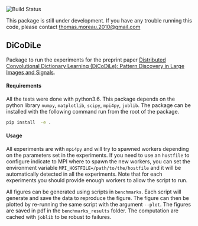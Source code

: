 ![Build Status](https://github.com/tomMoral/dicodile/workflows/.github/workflows/unittests.yml/badge.svg)

This package is still under development. If you have any trouble running this code, please contact <thomas.moreau.2010@gmail.com>


## DiCoDiLe

Package to run the experiments for the preprint paper [Distributed Convolutional Dictionary Learning (DiCoDiLe): Pattern Discovery in Large Images and Signals](https://arxiv.org/abs/1901.09235).

#### Requirements

All the tests were done with python3.6.
This package depends on the python library `numpy`, `matplotlib`, `scipy`, `mpi4py`, `joblib`.
The package can be installed with the following command run from the root of the package.

```bash
pip install  -e .
```

#### Usage

All experiments are with `mpi4py` and will try to spawned workers depending on the parameters set in the experiments. If you need to use an `hostfile` to configure indicate to MPI where to spawn the new workers, you can set the environment variable `MPI_HOSTFILE=/path/to/the/hostfile` and it will be automatically detected in all the experiments. Note that for each experiments you should provide enough workers to allow the script to run.

All figures can be generated using scripts in `benchmarks`. Each script will generate and save the data to reproduce the figure. The figure can then be plotted by re-running the same script with the argument `--plot`. The figures are saved in pdf in the `benchmarks_results` folder. The computation are cached with `joblib` to be robust to failures.
